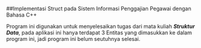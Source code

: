 ##Implementasi Struct pada Sistem Informasi Penggajian Pegawai dengan Bahasa C++

Program ini digunakan untuk menyelesaikan tugas dari mata kuliah ***Struktur Data***, pada aplikasi ini hanya terdapat 3 Entitas yang dimasukkan ke dalam program ini, jadi program ini belum seutuhnya selesai.
